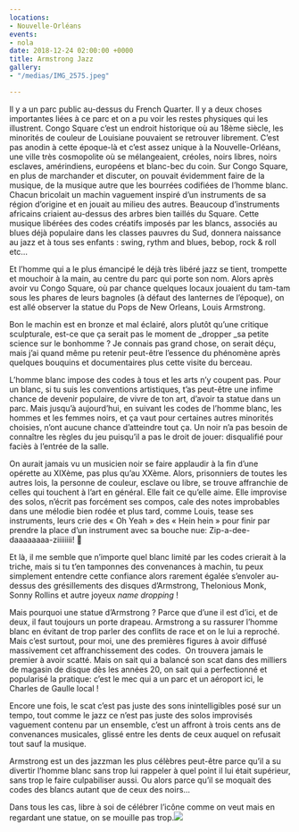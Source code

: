 ```yaml
---
locations:
- Nouvelle-Orléans
events:
- nola
date: 2018-12-24 02:00:00 +0000
title: Armstrong Jazz
gallery:
- "/medias/IMG_2575.jpeg"

---
```

Il y a un parc public au-dessus du French Quarter. Il y a deux choses importantes liées à ce parc et on a pu voir les restes physiques qui les illustrent.
Congo Square c’est un endroit historique où au 18ème siècle, les minorités de couleur de Louisiane pouvaient se retrouver librement. C’est pas anodin à cette époque-là et c’est assez unique à la Nouvelle-Orléans, une ville très cosmopolite où se mélangeaient, créoles, noirs libres, noirs esclaves, amérindiens, européens et blanc-bec du coin. 
Sur Congo Square, en plus de marchander et discuter, on pouvait évidemment faire de la musique, de la musique autre que les bourrées codifiées de l’homme blanc. Chacun bricolait un machin vaguement inspiré d’un instruments de sa région d’origine et en jouait au milieu des autres.  Beaucoup d’instruments africains criaient au-dessus des arbres bien taillés du Square. Cette musique libérées des codes créatifs imposés par les blancs, associés au blues déjà populaire dans les classes pauvres du Sud, donnera naissance au jazz et à tous ses enfants : swing, rythm and blues, bebop, rock & roll etc…

Et l’homme qui a le plus émancipé le déjà très libéré jazz se tient, trompette et mouchoir à la main, au centre du parc qui porte son nom. Alors après avoir vu Congo Square, où par chance quelques locaux jouaient du tam-tam sous les phares de leurs bagnoles (à défaut des lanternes de l’époque), on est allé observer la statue du Pops de New Orleans, Louis Armstrong.

Bon le machin est en bronze et mal éclairé, alors plutôt qu’une critique sculpturale, est-ce que ça serait pas le moment de _dropper _sa petite science sur le bonhomme ? Je connais pas grand chose, on serait déçu, mais j’ai quand même pu retenir peut-être l’essence du phénomène après quelques bouquins et documentaires plus cette visite du berceau.

L’homme blanc impose des codes à tous et les arts n’y coupent pas. Pour un blanc, si tu suis les conventions artistiques, t’as peut-être une infime chance de devenir populaire, de vivre de ton art, d’avoir ta statue dans un parc. 
Mais jusqu’à aujourd’hui, en suivant les codes de l’homme blanc, les hommes et les femmes noirs, et ça vaut pour certaines autres minorités choisies, n’ont aucune chance d’atteindre tout ça. Un noir n’a pas besoin de connaître les règles du jeu puisqu’il a pas le droit de jouer: disqualifié pour faciès à l’entrée de la salle.

On aurait jamais vu un musicien noir se faire applaudir à la fin d’une opérette au XIXème, pas plus qu’au XXème.
Alors, prisonniers de toutes les autres lois, la personne de couleur, esclave ou libre, se trouve affranchie de celles qui touchent à l’art en général. 
Elle fait ce qu’elle aime. Elle improvise des solos, n’écrit pas forcément ses compos, cale des notes improbables dans une mélodie bien rodée et plus tard, comme Louis, tease ses instruments, leurs crie des « Oh Yeah » des « Hein hein » pour finir par prendre la place d’un instrument avec sa bouche nue: Zip-a-dee-daaaaaaaa-ziiiiiiii! 🤨

Et là, il me semble que n’importe quel blanc limité par les codes crierait à la triche, mais si tu t’en tamponnes des convenances à machin, tu peux simplement entendre cette confiance alors rarement égalée s’envoler au-dessus des grésillements des disques d’Armstrong, Thelonious Monk, Sonny Rollins et autre joyeux _name dropping_ !

Mais pourquoi une statue d’Armstrong ? Parce que d’une il est d’ici, et de deux, il faut toujours un porte drapeau. Armstrong a su rassurer l’homme blanc en évitant de trop parler des conflits de race et on le lui a reproché. Mais c’est surtout, pour moi, une des premières figures à avoir diffusé massivement cet affranchissement des codes.  On trouvera jamais le premier à avoir scatté. Mais on sait qui a balancé son scat dans des milliers de magasin de disque dès les années 20, on sait qui a perfectionné et popularisé la pratique: c’est le mec qui a un parc et un aéroport ici, le Charles de Gaulle local !

Encore une fois, le scat c’est pas juste des sons inintelligibles posé sur un tempo, tout comme le jazz ce n’est pas juste des solos improvisés vaguement contenu par un ensemble, c’est un affront à trois cents ans de convenances musicales, glissé entre les dents de ceux auquel on refusait tout sauf la musique.

Armstrong est un des jazzman les plus célèbres peut-être parce qu’il a su divertir l’homme blanc sans trop lui rappeler à quel point il lui était supérieur, sans trop le faire culpabiliser aussi. Ou alors parce qu’il se moquait des codes des blancs autant que de ceux des noirs…

Dans tous les cas, libre à soi de célébrer l’icône comme on veut mais en regardant une statue, on se mouille pas trop.![](/medias/IMG_2575-1.jpeg)